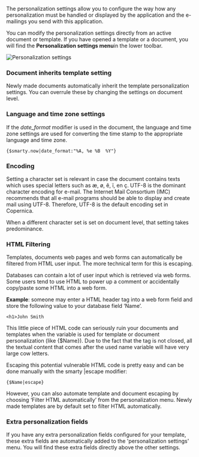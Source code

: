 The personalization settings allow you to configure the way how any
personalization must be handled or displayed by the application and the
e-mailings you send with this application.

You can modify the personalization settings directly from an active
document or template. If you have opened a template or a document, you
will find the **Personalization settings menu**in the lower toolbar.

![Personalization settings](personalizationsettings.png)

### Document inherits template setting

Newly made documents automatically inherit the template personalization
settings. You can overrule these by changing the settings on document
level.

### Language and time zone settings

If the *date\_format* modifier is used in the document, the language and
time zone settings are used for converting the time stamp to the
appropriate language and time zone.

`{$smarty.now|date_format:"%A, %e %B  %Y"}`

### Encoding

Setting a character set is relevant in case the document contains texts
which uses special letters such as æ, ø, ê, ï, en ç. UTF-8 is the
dominant character encoding for e-mail. The Internet Mail Consortium
(IMC) recommends that all e-mail programs should be able to display and
create mail using UTF-8. Therefore, UTF-8 is the default encoding set in
Copernica.

When a different character set is set on document level, that setting
takes predominance.

### HTML Filtering

Templates, documents web pages and web forms can automatically be
filtered from HTML user input. The more technical term for this is
escaping.

Databases can contain a lot of user input which is retrieved via web
forms. Some users tend to use HTML to power up a comment or accidentally
copy/paste some HTML into a web form.

**Example**: someone may enter a HTML header tag into a web form field
and store the following value to your database field ‘Name’.

`<h1>John Smith`

This little piece of HTML code can seriously ruin your documents and
templates when the variable is used for template or document
personalization (like {\$Name}). Due to the fact that the tag is not
closed, all the textual content that comes after the used name variable
will have very large cow letters.

Escaping this potential vulnerable HTML code is pretty easy and can be
done manually with the smarty |escape modifier:

`{$Name|escape}`

However, you can also automate template and document escaping by
choosing ‘Filter HTML automatically’ from the personalization menu.
Newly made templates are by default set to filter HTML automatically.

### Extra personalization fields

If you have any extra personalization fields configured for your
template, these extra fields are automatically added to the
'personalization settings' menu. You will find these extra fields
directly above the other settings.
